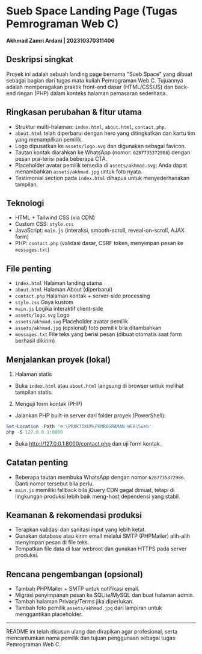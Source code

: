 ﻿# Sueb Space  Landing Page (Tugas Pemrograman Web C)

**Akhmad Zamri Ardani | 202310370311406**

## Deskripsi singkat
Proyek ini adalah sebuah landing page bernama "Sueb Space" yang dibuat sebagai bagian dari tugas mata kuliah Pemrograman Web C. Tujuannya adalah memperagakan praktik front-end dasar (HTML/CSS/JS) dan back-end ringan (PHP) dalam konteks halaman pemasaran sederhana.

## Ringkasan perubahan & fitur utama
- Struktur multi-halaman: `index.html`, `about.html`, `contact.php`.
- `about.html` telah diperbarui dengan hero yang ditingkatkan dan kartu tim yang menampilkan pemilik.
- Logo dipusatkan ke `assets/logo.svg` dan digunakan sebagai favicon.
- Tautan kontak diarahkan ke WhatsApp (nomor: `6287735372986`) dengan pesan pra-terisi pada beberapa CTA.
- Placeholder avatar pemilik tersedia di `assets/akhmad.svg`; Anda dapat menambahkan `assets/akhmad.jpg` untuk foto nyata.
- Testimonial section pada `index.html` dihapus untuk menyederhanakan tampilan.

## Teknologi
- HTML + Tailwind CSS (via CDN)
- Custom CSS: `style.css`
- JavaScript: `main.js` (interaksi, smooth-scroll, reveal-on-scroll, AJAX form)
- PHP: `contact.php` (validasi dasar, CSRF token, menyimpan pesan ke `messages.txt`)

## File penting
- `index.html`  Halaman landing utama
- `about.html`  Halaman About (diperbarui)
- `contact.php`  Halaman kontak + server-side processing
- `style.css`  Gaya kustom
- `main.js`  Logika interaktif client-side
- `assets/logo.svg`  Logo
- `assets/akhmad.svg`  Placeholder avatar pemilik
- `assets/akhmad.jpg`  (opsional) foto pemilik bila ditambahkan
- `messages.txt`  File teks yang berisi pesan (dibuat otomatis saat form berhasil dikirim)

## Menjalankan proyek (lokal)
1) Halaman statis
- Buka `index.html` atau `about.html` langsung di browser untuk melihat tampilan statis.

2) Menguji form kontak (PHP)
- Jalankan PHP built-in server dari folder proyek (PowerShell):

```powershell
Set-Location -Path 'e:\PRAKTIKUM\PEMROGRAMAN WEB\Sueb'
php -S 127.0.0.1:8000
```
- Buka http://127.0.0.1:8000/contact.php dan uji form kontak.

## Catatan penting
- Beberapa tautan membuka WhatsApp dengan nomor `6287735372986`. Ganti nomor tersebut bila perlu.
- `main.js` memiliki fallback bila jQuery CDN gagal dimuat, tetapi di lingkungan produksi lebih baik meng-host dependensi yang stabil.

## Keamanan & rekomendasi produksi
- Terapkan validasi dan sanitasi input yang lebih ketat.
- Gunakan database atau kirim email melalui SMTP (PHPMailer) alih-alih menyimpan pesan di file teks.
- Tempatkan file data di luar webroot dan gunakan HTTPS pada server produksi.

## Rencana pengembangan (opsional)
- Tambah PHPMailer + SMTP untuk notifikasi email.
- Migrasi penyimpanan pesan ke SQLite/MySQL dan buat halaman admin.
- Tambah halaman Privacy/Terms jika diperlukan.
- Tambah foto pemilik `assets/akhmad.jpg` dari lampiran untuk menggantikan placeholder.

---
README ini telah disusun ulang dan dirapikan agar profesional, serta mencantumkan nama pemilik dan tujuan penggunaan sebagai tugas Pemrograman Web C.


